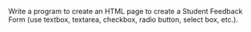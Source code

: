 Write a program to create an HTML page to create a Student Feedback Form (use textbox, textarea, checkbox, radio button, select box, etc.).
